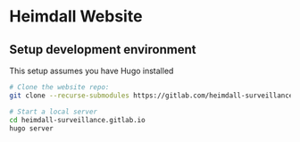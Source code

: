 # Heimdall Website

## Setup development environment
This setup assumes you have Hugo installed

```bash
# Clone the website repo:
git clone --recurse-submodules https://gitlab.com/heimdall-surveillance/heimdall-surveillance.gitlab.io.git

# Start a local server
cd heimdall-surveillance.gitlab.io
hugo server
```